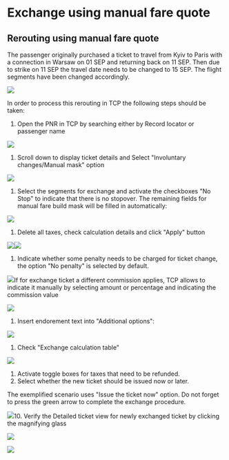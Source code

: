 # Exchange using manual fare quote

## Rerouting using manual fare quote

The passenger originally purchased a ticket to travel from Kyiv to Paris with a connection in Warsaw on 01 SEP and returning back on 11 SEP. Then due to strike on 11 SEP the travel date needs to be changed to 15 SEP. The flight segments have been changed accordingly.

![](../.gitbook/assets/involrerouting.png)

In order to process this rerouting in TCP the following steps should be taken:

1. Open the PNR in TCP by searching either by Record locator or passenger name

![](../.gitbook/assets/manualfarequote.png)

1. Scroll down to display ticket details and Select "Involuntary changes/Manual mask" option

![](../.gitbook/assets/exchangeviamanualmask.png)

1. Select the segments for exchange and activate the checkboxes "No Stop" to indicate that there is no stopover. The remaining fields for manual fare build mask will be filled in automatically:

![](../.gitbook/assets/manualfarebuild.png)

1. Delete all taxes, check calculation details and click "Apply" button

![](../.gitbook/assets/deletetaxes.png)![](../.gitbook/assets/applymanualfb.png)

1. Indicate whether some penalty needs to be charged for ticket change, the option "No penalty" is selected by default.

![](../.gitbook/assets/nopenalty.png)If for exchange ticket a different commission applies, TCP allows to indicate it manually by selecting amount or percentage and indicating the commission value

![](../.gitbook/assets/ticketingcommission.png)

1. Insert endorement text into "Additional options":

![](../.gitbook/assets/additionaloptions.png)

1. Check "Exchange calculation table"

![](../.gitbook/assets/exchangecalculation_manualfare.png)

1. Activate toggle boxes for taxes that need to be refunded.
2. Select whether the new ticket should be issued now or later.

The exemplified scenario uses "Issue the ticket now" option. Do not forget to press the green arrow to complete the exchange procedure.

![](../.gitbook/assets/issuenowexchangeusingfbc.png)10. Verify the Detailed ticket view for newly exchanged ticket by clicking the magnifying glass

![](../.gitbook/assets/successexchange_manualfb.png)

![](../.gitbook/assets/detailedticketview.png)


